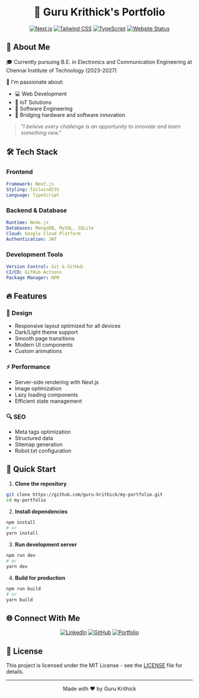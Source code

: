 <div align="center">
  
# 🚀 Guru Krithick's Portfolio

[![Next.js](https://img.shields.io/badge/Next.js-black?style=for-the-badge&logo=next.js&logoColor=white)](https://nextjs.org/)
[![Tailwind CSS](https://img.shields.io/badge/Tailwind_CSS-38B2AC?style=for-the-badge&logo=tailwind-css&logoColor=white)](https://tailwindcss.com/)
[![TypeScript](https://img.shields.io/badge/TypeScript-007ACC?style=for-the-badge&logo=typescript&logoColor=white)](https://www.typescriptlang.org/)
[![Website Status](https://img.shields.io/website?style=for-the-badge&url=https%3A%2F%2Fgurukrithick.live)](https://gurukrithick.live)

</div>

## 👋 About Me

🎓 Currently pursuing B.E. in Electronics and Communication Engineering at Chennai Institute of Technology (2023-2027)

🌟 I'm passionate about:
- 💻 Web Development
- 🤖 IoT Solutions
- 🔧 Software Engineering
- 🌉 Bridging hardware and software innovation

> *"I believe every challenge is an opportunity to innovate and learn something new."*

## 🛠️ Tech Stack

### Frontend
```yaml
Framework: Next.js
Styling: TailwindCSS
Language: TypeScript
```

### Backend & Database
```yaml
Runtime: Node.js
Databases: MongoDB, MySQL, SQLite
Cloud: Google Cloud Platform
Authentication: JWT
```

### Development Tools
```yaml
Version Control: Git & GitHub
CI/CD: GitHub Actions
Package Manager: NPM
```

## 🔥 Features

### 🎨 Design
- Responsive layout optimized for all devices
- Dark/Light theme support
- Smooth page transitions
- Modern UI components
- Custom animations

### ⚡ Performance
- Server-side rendering with Next.js
- Image optimization
- Lazy loading components
- Efficient state management

### 🔍 SEO
- Meta tags optimization
- Structured data
- Sitemap generation
- Robot.txt configuration

## 🚀 Quick Start

1. **Clone the repository**
```bash
git clone https://github.com/guru-krithick/my-portfolio.git
cd my-portfolio
```

2. **Install dependencies**
```bash
npm install
# or
yarn install
```

3. **Run development server**
```bash
npm run dev
# or
yarn dev
```

4. **Build for production**
```bash
npm run build
# or
yarn build
```

## 🌐 Connect With Me

<div align="center">

[![LinkedIn](https://img.shields.io/badge/LinkedIn-0077B5?style=for-the-badge&logo=linkedin&logoColor=white)](https://linkedin.com/in/guru-krithick)
[![GitHub](https://img.shields.io/badge/GitHub-100000?style=for-the-badge&logo=github&logoColor=white)](https://github.com/guru-krithick)
[![Portfolio](https://img.shields.io/badge/Portfolio-FF7139?style=for-the-badge&logo=Firefox-Browser&logoColor=white)](https://gurukrithick.live)

</div>

## 📄 License

This project is licensed under the MIT License - see the [LICENSE](LICENSE) file for details.

---

<div align="center">

Made with ❤️ by Guru Krithick

</div>